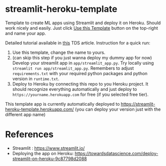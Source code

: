 # streamlit-heroku-template
Template to create ML apps using Streamlit and deploy it on Heroku.
Should work nicely and easily. Just click [Use this Template](https://github.com/patryk-oleniuk/streamlit-heroku-template/generate) button on the top-right and name your app.

Detailed tutorial available in [this](https://towardsdatascience.com/show-your-ml-project-to-the-internet-in-minutes-2a7bc3167bd0) TDS article.
Instruction for a quick run:
1. Use this template, change the name to yours.
2. (can skip this step if you just wanna deploy my dummy app for now) Develop your streamlit app in `app/streamlit_app.py`. Try locally using `streamlit run app/streamlit_app.py`. Remembers to adjust `requirements.txt` with your required python packages and python version in `runtime.txt`.
3. Deploy to Heroku by connecting this repo to you Heroku project. It should recognize everything automatically and just deploy to `https://yourname.herokuapp.com` for free (if you selected free tier).

This template app is currently automatically deployed to 
https://streamlit-heroku-template.herokuapp.com/
(you can deploy your version just with the different app name)

# References
- Streamlit : https://www.streamlit.io/ 
- Deploying the app on Heroku: https://towardsdatascience.com/deploy-streamlit-on-heroku-9c87798d2088
